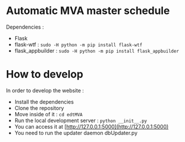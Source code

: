 # Automatic MVA master schedule

Dependencies :
* Flask
* flask-wtf : `sudo -H python -m pip install flask-wtf` 
* flask\_appbuilder : `sudo -H python -m pip install flask_appbuilder` 

# How to develop

In order to develop the website : 

* Install the dependencies
* Clone the repository 
* Move inside of it : `cd edtMVA`
* Run the local development server : `python __init__.py` 
* You can access it at [http://127.0.0.1:5000](http://127.0.0.1:5000)
* You need to run the updater daemon dbUpdater.py

